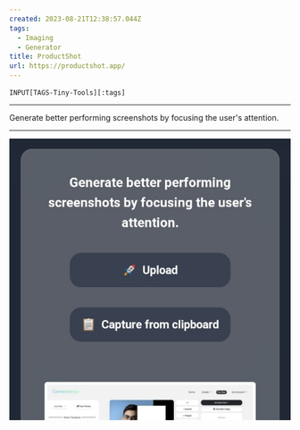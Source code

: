 ```yaml
---
created: 2023-08-21T12:38:57.044Z
tags: 
  - Imaging
  - Generator
title: ProductShot
url: https://productshot.app/
---
```

```meta-bind
INPUT[TAGS-Tiny-Tools][:tags]
```

___
Generate better performing screenshots by focusing the user's attention.
___

![](_attachments/productshot.jpg)
